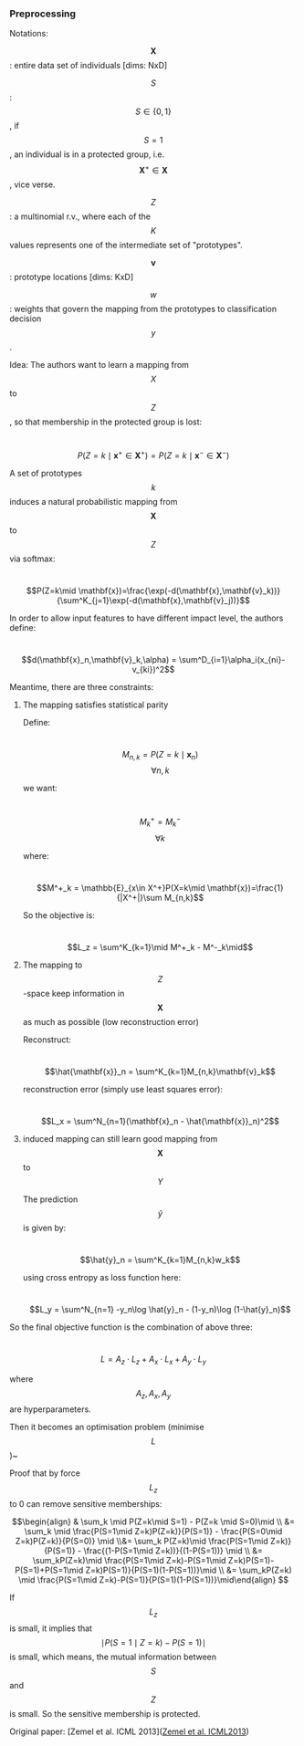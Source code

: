 ### Preprocessing

Notations:

$$\mathbf{X}$$: entire data set of individuals  [dims: NxD]

$$S$$: $$S \in \{0,1\}$$, if $$S=1$$, an individual is in a protected group, i.e. $$\mathbf{X}^+ \in \mathbf{X}$$, vice verse.

$$Z$$: a multinomial r.v., where each of the $$K$$ values represents one of the intermediate set of "prototypes".

$$\mathbf{v}$$: prototype locations [dims: KxD]

$$w$$: weights that govern the mapping from the prototypes to classification decision $$y$$.



Idea: The authors want to learn a mapping from $$X$$ to $$Z$$, so that membership in the protected group is lost:

​									$$P(Z=k\mid \mathbf{x}^+ \in \mathbf{X}^+) = P(Z=k\mid \mathbf{x}^-\in \mathbf{X}^-)$$

A set of prototypes $$k$$ induces a natural probabilistic mapping from $$\mathbf{X}$$ to $$Z$$ via softmax:

​									$$P(Z=k\mid \mathbf{x})=\frac{\exp(-d(\mathbf{x},\mathbf{v}_k))}{\sum^K_{j=1}\exp(-d(\mathbf{x},\mathbf{v}_j))}$$

In order to allow input features to have different impact level, the authors define:

​									$$d(\mathbf{x}_n,\mathbf{v}_k,\alpha) = \sum^D_{i=1}\alpha_i(x_{ni}-v_{ki})^2$$



Meantime, there are three constraints:

1. The mapping satisfies statistical parity

   Define:

   ​							$$M_{n,k}=P(Z=k\mid \mathbf{x}_n)$$          $$\forall n,k$$

   we want:

   ​							$$M^+_k=M^-_k$$      $$\forall k$$

   where:

   ​							$$M^+_k = \mathbb{E}_{x\in X^+}P(X=k\mid \mathbf{x})=\frac{1}{|X^+|}\sum M_{n,k}$$

   So the objective is:

   ​							$$L_z = \sum^K_{k=1}\mid M^+_k - M^-_k\mid$$

2. The mapping to $$Z$$-space keep information in $$\mathbf{X}$$ as much as possible (low reconstruction error)

   Reconstruct:

   ​							$$\hat{\mathbf{x}}_n = \sum^K_{k=1}M_{n,k}\mathbf{v}_k$$

   reconstruction error (simply use least squares error):

   ​							$$L_x = \sum^N_{n=1}(\mathbf{x}_n - \hat{\mathbf{x}}_n)^2$$



3. induced mapping can still learn good mapping from $$\mathbf{X}$$ to $$Y$$

   The prediction $$\hat{y}$$ is given by:

   ​							$$\hat{y}_n = \sum^K_{k=1}M_{n,k}w_k$$

   using cross entropy as loss function here:

   ​							$$L_y = \sum^N_{n=1} -y_n\log \hat{y}_n - (1-y_n)\log (1-\hat{y}_n)$$



So the final objective function is the combination of above three:

​									$$L = A_z \cdot L_z + A_x \cdot L_x + A_y \cdot L_y $$

where $$A_z, A_x, A_y$$ are hyperparameters.



Then it becomes an optimisation problem (minimise $$L$$)~



Proof that by force $$L_z$$ to 0 can remove sensitive memberships:

$$\begin{align} & \sum_k \mid P(Z=k\mid S=1) - P(Z=k \mid S=0)\mid \\ &= \sum_k \mid \frac{P(S=1\mid Z=k)P(Z=k)}{P(S=1)} - \frac{P(S=0\mid Z=k)P(Z=k)}{P(S=0)} \mid \\&= \sum_k P(Z=k)\mid \frac{P(S=1\mid Z=k)}{P(S=1)} - \frac{(1-P(S=1\mid Z=k))}{(1-P(S=1))} \mid   \\ &= \sum_kP(Z=k)\mid \frac{P(S=1\mid Z=k)-P(S=1\mid Z=k)P(S=1)-P(S=1)+P(S=1\mid Z=k)P(S=1)}{P(S=1)(1-P(S=1))}\mid \\ &= \sum_kP(Z=k) \mid \frac{P(S=1\mid Z=k)-P(S=1)}{P(S=1)(1-P(S=1))}\mid\end{align} $$



If $$L_z$$ is small, it implies that $$\mid P(S=1\mid Z=k) - P(S=1)\mid$$ is small, which means, the mutual information between $$S$$ and $$Z$$ is small. So the sensitive membership is protected.



Original paper: [Zemel et al. ICML 2013]([Zemel et al. ICML2013](https://www.cs.toronto.edu/~toni/Papers/icml-final.pdf))
